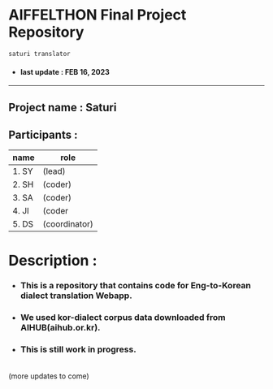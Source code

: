 # AIFFELTHON Final Project Repository 
`saturi translator`
- #### last update : FEB 16, 2023
---
## Project name : Saturi
## Participants :

| name | role |
|------|-----|
|1. SY| (lead)|
|2. SH| (coder)
|3. SA| (coder)|
|4. JI| (coder|
|5. DS| (coordinator)|

# Description :
- ### This is a repository that contains code for Eng-to-Korean dialect translation Webapp.
- ### We used kor-dialect corpus data downloaded from AIHUB(aihub.or.kr). 
- ### This is still work in progress.
</br>
(more updates to come)

